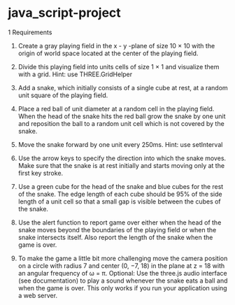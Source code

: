 # java_script-project

1 Requirements
1. Create a gray playing field in the x - y -plane of size 10 × 10 with the origin of world space located at the center of the playing field.
2. Divide this playing field into units cells of size 1 × 1 and visualize them with a grid. Hint: use THREE.GridHelper
3. Add a snake, which initially consists of a single cube at rest, at a random unit square of the playing field.
4. Place a red ball of unit diameter at a random cell in the playing field. When the head of the snake hits the red ball grow the snake by one unit and reposition the ball to a random unit cell which is not covered by the snake.
5. Move the snake forward by one unit every 250ms. Hint: use setInterval
6. Use the arrow keys to specify the direction into which the snake moves. Make sure that the snake is at rest initially and starts moving only at the first key stroke.
7. Use a green cube for the head of the snake and blue cubes for the rest of the snake. The edge length of each cube should be 95% of the side length of a unit cell so that a small gap is visible between the cubes of the snake.
 
8. Use the alert function to report game over either when the head of the snake moves beyond the boundaries of the playing field or when the snake intersects itself. Also report the length of the snake when the game is over.
9. To make the game a little bit more challenging move the camera position on a circle with radius 7 and center (0, −7, 18) in the plane at z = 18 with an angular frequency of ω = π.
Optional: Use the three.js audio interface (see documentation) to play a sound whenever the snake eats a ball and when the game is over. This only works if you run your application using a web server.
